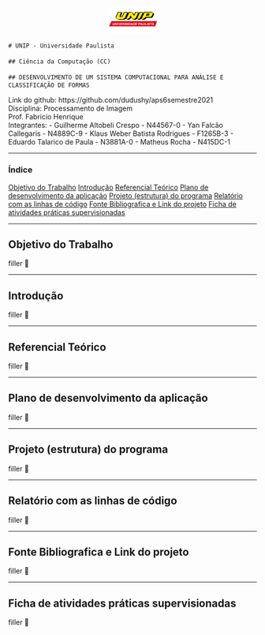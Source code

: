<p align="center">
    <img alt="UNIP" width="100px" src="img/UNIP.png" />

    # UNIP - Universidade Paulista

    ## Ciência da Computação (CC)

    ## DESENVOLVIMENTO DE UM SISTEMA COMPUTACIONAL PARA ANÁLISE E CLASSIFICAÇÃO DE FORMAS
</p>
Link do github: https://github.com/dudushy/aps6semestre2021 <br>
Disciplina: Processamento de Imagem <br>
Prof. Fabricio Henrique <br>
Integrantes:
- Guilherme Altobeli Crespo - N44567-0
- Yan Falcão Callegaris - N4889C-9
- Klaus Weber Batista Rodrigues - F1265B-3
- Eduardo Talarico de Paula - N3881A-0
- Matheus Rocha - N415DC-1

---
### Índice

[Objetivo do Trabalho](#objetivo-do-trabalho)
[Introdução](#introdução)
[Referencial Teórico](#referencial-teórico)
[Plano de desenvolvimento da aplicação](#plano-de-desenvolvimento-da-aplicação)
[Projeto (estrutura) do programa](#projeto-estrutura-do-programa)
[Relatório com as linhas de código](#relatório-com-as-linhas-de-código)
[Fonte Bibliografica e Link do projeto](#fonte-bibliografica-e-link-do-projeto)
[Ficha de atividades práticas supervisionadas](#ficha-de-atividades-práticas-supervisionadas)

---
## Objetivo do Trabalho
filler :test_tube:

---
## Introdução
filler :test_tube:

---
## Referencial Teórico
filler :test_tube:

---
## Plano de desenvolvimento da aplicação
filler :test_tube:

---
## Projeto (estrutura) do programa
filler :test_tube:

---
## Relatório com as linhas de código
filler :test_tube:

---
## Fonte Bibliografica e Link do projeto
filler :test_tube:

---
## Ficha de atividades práticas supervisionadas
filler :test_tube: